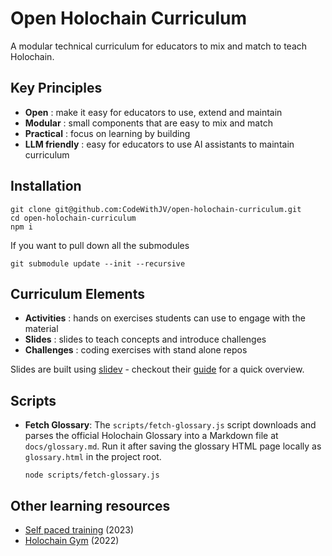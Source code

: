 # Open Holochain Curriculum

A modular technical curriculum for educators to mix and match to teach Holochain.


## Key Principles
- **Open** : make it easy for educators to use, extend and maintain
- **Modular** : small components that are easy to mix and match
- **Practical** : focus on learning by building
- **LLM friendly** : easy for educators to use AI assistants to maintain curriculum


## Installation

```
git clone git@github.com:CodeWithJV/open-holochain-curriculum.git
cd open-holochain-curriculum
npm i
```

If you want to pull down all the submodules 
```
git submodule update --init --recursive
```

## Curriculum Elements

- **Activities** : hands on exercises students can use to engage with the material
- **Slides** : slides to teach concepts and introduce challenges
- **Challenges** : coding exercises with stand alone repos

Slides are built using [slidev](https://sli.dev/) - checkout their [guide](https://sli.dev/guide/) for a quick overview.

## Scripts

- **Fetch Glossary**: The `scripts/fetch-glossary.js` script downloads and parses the official Holochain Glossary into a Markdown file at `docs/glossary.md`. Run it after saving the glossary HTML page locally as `glossary.html` in the project root.
  ```
  node scripts/fetch-glossary.js
  ```

## Other learning resources

- [Self paced training](https://resources.holochain.org/self-paced-training/) (2023)
- [Holochain Gym](https://holochain-gym.github.io/) (2022)
